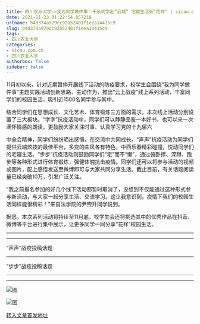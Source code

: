 ```yaml
---
title: 四川农业大学->我为同学做件事：千余同学赴“云端” 宅寝生活有“花样” | sicau.com.cn
date: 2021-11-23 01:22:54.857218
urlname: b4d374a979cc92a52401f1eea14415c9
slug: b4d374a979cc92a52401f1eea14415c9
tags: 
- 四川农业大学
categories:
- sicau.com.cn
- 四川农业大学
authorbox: false
sidebar: false
---
```

11月初以来，针对近期暂停开展线下活动的防疫要求，校学生会围绕“我为同学做件事”主题实践活动创新思路、主动作为，推出“云上战疫”线上系列活动，丰富同学们的校园生活，吸引近1500名同学参与其中。

结合同学们在思想成长、文化艺术、体育锻炼三方面的需求，本次线上活动分别设置了三大板块。“字字”抗疫活动中，同学们可以静静品鉴一本好书，也可以来一次满怀情感的朗读，更鼓励大家关注时事、认真学习党的十九届六
<!--more-->
中全会精神，同学们纷纷晒出感悟，在交流中共同成长。“声声”抗疫活动为同学们提供云端炫技的最佳平台，多变的曲风各有特色，中西乐器精彩碰撞，悦动同学们的宅寝生活。“步步”抗疫活动则鼓励同学们“宅”而不“懒”，通过俯卧撑、深蹲、跑步等各种形式进行体育锻炼，强健体魄抗击疫情。同学们还可以将参与活动的视频或图片，配上感悟发送至微博即可与大家共同分享生活。截止目前，有关话题阅读量已经突破10万，引发广泛关注。

“我之前报名参加的好几个线下活动都暂时取消了，没想到不仅能通过这种形式参与新活动，与大家一起分享生活、交流学习。这让我意识到，疫情下我们的校园生活同样能很精彩！”来自法学院的尹煦升同学说到。

据悉，本次系列活动将持续至11月底，校学生会还将挑选其中的优秀作品在抖音、微博等平台进行集中展示，让更多同学一同分享“花样”校园生活。

****

****

“声声”战疫投稿话题

****

“步步”战疫投稿话题

****

****

![图](https://news.sicau.edu.cn/__local/9/80/DC/87D23456BB6190106CB3DD1BBD7_67A44083_635C6.png)

![图](https://news.sicau.edu.cn/__local/7/93/73/CA41F15E889D143563A20CD8FEC_CA27F265_D298B.png)

[转入文章首发地址](https://news.sicau.edu.cn/info/1078/65625.htm)
